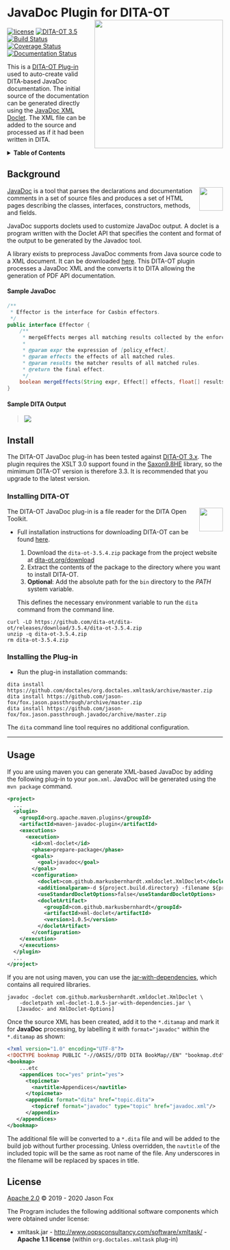 # JavaDoc Plugin for DITA-OT [<img src="https://jason-fox.github.io/fox.jason.passthrough.javadoc/javadoc.png" align="right" width="300">](http://javadocdita-ot.rtfd.io/)

[![license](https://img.shields.io/github/license/jason-fox/fox.jason.passthrough.javadoc.svg)](http://www.apache.org/licenses/LICENSE-2.0)
[![DITA-OT 3.5](https://img.shields.io/badge/DITA--OT-3.5-blue.svg)](http://www.dita-ot.org/3.5)
[![Build Status](https://api.travis-ci.com/jason-fox/fox.jason.passthrough.javadoc.svg?branch=master)](https://travis-ci.com/github/jason-fox/fox.jason.passthrough.javadoc)
[![Coverage Status](https://coveralls.io/repos/github/jason-fox/fox.jason.passthrough.javadoc/badge.svg?branch=master)](https://coveralls.io/github/jason-fox/fox.jason.passthrough.javadoc?branch=master)
[![Documentation Status](https://readthedocs.org/projects/javadocdita-ot/badge/?version=latest)](https://javadocdita-ot.readthedocs.io/en/latest/?badge=latest)

This is a [DITA-OT Plug-in](https://www.dita-ot.org/plugins) used to auto-create valid DITA-based JavaDoc documentation.
The initial source of the documentation can be generated directly using the
[JavaDoc XML Doclet](https://github.com/MarkusBernhardt/xml-doclet). The XML file can be added to the source and
processed as if it had been written in DITA.

<details>
<summary><strong>Table of Contents</strong></summary>

-   [Background](#background)
-   [Install](#install)
    -   [Installing DITA-OT](#installing-dita-ot)
    -   [Installing the Plug-in](#installing-the-plug-in)
-   [Usage](#usage)
-   [License](#license)

</details>

## Background

[<img src="https://jason-fox.github.io/fox.jason.passthrough.javadoc/javalogo.png" align="right" height="55">](https://docs.oracle.com/javase/1.5.0/docs/guide/javadoc/index.html)

[JavaDoc](https://docs.oracle.com/javase/1.5.0/docs/guide/javadoc/index.html) is a tool that parses the declarations and
documentation comments in a set of source files and produces a set of HTML pages describing the classes, interfaces,
constructors, methods, and fields.

JavaDoc supports doclets used to customize JavaDoc output. A doclet is a program written with the Doclet API that
specifies the content and format of the output to be generated by the Javadoc tool.

A library exists to preprocess JavaDoc comments from Java source code to a XML document. It can be downloaded
[here](https://github.com/MarkusBernhardt/xml-doclet). This DITA-OT plugin processes a JavaDoc XML and the converts it
to DITA allowing the generation of PDF API documentation.

#### Sample JavaDoc

```java
/**
 * Effector is the interface for Casbin effectors.
 */
public interface Effector {
    /**
     * mergeEffects merges all matching results collected by the enforcer into a single decision.
     *
     * @param expr the expression of [policy_effect].
     * @param effects the effects of all matched rules.
     * @param results the matcher results of all matched rules.
     * @return the final effect.
     */
    boolean mergeEffects(String expr, Effect[] effects, float[] results);
}
```

#### Sample DITA Output

> ![](https://jason-fox.github.io/fox.jason.passthrough.javadoc/javadoc-output.png)

## Install

The DITA-OT JavaDoc plug-in has been tested against [DITA-OT 3.x](http://www.dita-ot.org/download). The plugin requires
the XSLT 3.0 support found in the [Saxon9.8HE](https://www.saxonica.com/html/download/java.html) library, so the mimimum
DITA-OT version is therefore 3.3. It is recommended that you upgrade to the latest version.

### Installing DITA-OT

<a href="https://www.dita-ot.org"><img src="https://www.dita-ot.org/images/dita-ot-logo.svg" align="right" height="55"></a>

The DITA-OT JavaDoc plug-in is a file reader for the DITA Open Toolkit.

-   Full installation instructions for downloading DITA-OT can be found
    [here](https://www.dita-ot.org/3.5.4/topics/installing-client.html).

    1.  Download the `dita-ot-3.5.4.zip` package from the project website at
        [dita-ot.org/download](https://www.dita-ot.org/download)
    2.  Extract the contents of the package to the directory where you want to install DITA-OT.
    3.  **Optional**: Add the absolute path for the `bin` directory to the _PATH_ system variable.

    This defines the necessary environment variable to run the `dita` command from the command line.

```console
curl -LO https://github.com/dita-ot/dita-ot/releases/download/3.5.4/dita-ot-3.5.4.zip
unzip -q dita-ot-3.5.4.zip
rm dita-ot-3.5.4.zip
```

### Installing the Plug-in

-   Run the plug-in installation commands:

```console
dita install https://github.com/doctales/org.doctales.xmltask/archive/master.zip
dita install https://github.com/jason-fox/fox.jason.passthrough/archive/master.zip
dita install https://github.com/jason-fox/fox.jason.passthrough.javadoc/archive/master.zip
```

The `dita` command line tool requires no additional configuration.

---

## Usage

If you are using maven you can generate XML-based JavaDoc by adding the following plug-in to your `pom.xml`. JavaDoc
will be generated using the `mvn package` command.

```xml
<project>
  ...
  <plugin>
    <groupId>org.apache.maven.plugins</groupId>
    <artifactId>maven-javadoc-plugin</artifactId>
    <executions>
      <execution>
        <id>xml-doclet</id>
        <phase>prepare-package</phase>
        <goals>
          <goal>javadoc</goal>
        </goals>
        <configuration>
          <doclet>com.github.markusbernhardt.xmldoclet.XmlDoclet</doclet>
          <additionalparam>-d ${project.build.directory} -filename ${project.artifactId}-${project.version}-javadoc.xml</additionalparam>
          <useStandardDocletOptions>false</useStandardDocletOptions>
          <docletArtifact>
            <groupId>com.github.markusbernhardt</groupId>
            <artifactId>xml-doclet</artifactId>
            <version>1.0.5</version>
          </docletArtifact>
        </configuration>
    </execution>
    </executions>
  </plugin>
  ...
</project>
```

If you are not using maven, you can use the
[jar-with-dependencies](http://search.maven.org/remotecontent?filepath=com/github/markusbernhardt/xml-doclet/1.0.5/xml-doclet-1.0.5-jar-with-dependencies.jar),
which contains all required libraries.

```console
javadoc -doclet com.github.markusbernhardt.xmldoclet.XmlDoclet \
    -docletpath xml-doclet-1.0.5-jar-with-dependencies.jar \
   [Javadoc- and XmlDoclet-Options]
```

Once the source XML has been created, add it to the `*.ditamap` and mark it for **JavaDoc** processing, by labelling it
with `format="javadoc"` within the `*.ditamap` as shown:

```xml
<?xml version="1.0" encoding="UTF-8"?>
<!DOCTYPE bookmap PUBLIC "-//OASIS//DTD DITA BookMap//EN" "bookmap.dtd">
<bookmap>
    ...etc
    <appendices toc="yes" print="yes">
      <topicmeta>
        <navtitle>Appendices</navtitle>
      </topicmeta>
      <appendix format="dita" href="topic.dita">
      	<topicref format="javadoc" type="topic" href="javadoc.xml"/>
      </appendix>
   </appendices>
</bookmap>
```

The additional file will be converted to a `*.dita` file and will be added to the build job without further processing.
Unless overridden, the `navtitle` of the included topic will be the same as root name of the file. Any underscores in
the filename will be replaced by spaces in title.

## License

[Apache 2.0](LICENSE) © 2019 - 2020 Jason Fox

The Program includes the following additional software components which were obtained under license:

-   xmltask.jar - http://www.oopsconsultancy.com/software/xmltask/ - **Apache 1.1 license** (within
    `org.doctales.xmltask` plug-in)
